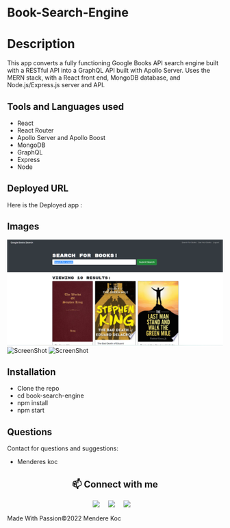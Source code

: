 # Book-Search-Engine

# Description

This app converts a fully functioning Google Books API search engine built with a RESTful API into a GraphQL API built with Apollo Server. Uses the MERN stack, with a React front end, MongoDB database, and Node.js/Express.js server and API.

## Tools and Languages used

- React
- React Router
- Apollo Server and Apollo Boost
- MongoDB
- GraphQL
- Express
- Node

## Deployed URL

Here is the Deployed app : []()

## Images

![ScreenShot](client/src/img/Screenshot.png)
![ScreenShot](/src/img/Screenshot1.png)
![ScreenShot](/src/img/Screenshot3.png)

## Installation

- Clone the repo
- cd book-search-engine
- npm install
- npm start

## Questions

Contact for questions and suggestions:

- Menderes koc

<h2  align="center">📫 Connect with me </h2>
<p align="center">
  <a target="_blank"href="https://www.linkedin.com/in/mendereskoc/"><img src="https://img.shields.io/badge/linkedin-%230077B5.svg?&style=for-the-badge&logo=linkedin&logoColor=white" /></a>&nbsp;&nbsp;&nbsp;&nbsp;
  <a target="_blank"href="https://twitter.com/Mendereskoc4"><img src="https://img.shields.io/badge/twitter-%231DA1F2.svg?&style=for-the-badge&logo=twitter&logoColor=white" /></a>&nbsp;&nbsp;&nbsp;&nbsp;
  <a href="mailto:mndrs.kc@gmail.com?subject=Hello%20Menderes,%20From%20Github"><img src="https://img.shields.io/badge/gmail-%23D14836.svg?&style=for-the-badge&logo=gmail&logoColor=white" /></a>&nbsp;&nbsp;&nbsp;&nbsp;
</p>

Made With Passion©️2022 Mendere Koc

